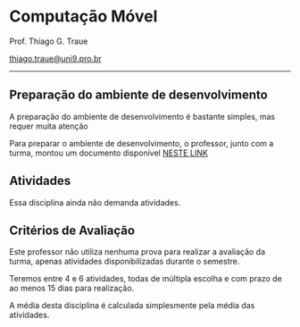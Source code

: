 # Computação Móvel

Prof. Thiago G. Traue

thiago.traue@uni9.pro.br

---

## Preparação do ambiente de desenvolvimento

A preparação do ambiente de desenvolvimento é bastante simples, mas requer muita atenção

Para preparar o ambiente de desenvolvimento, o professor, junto com a turma, montou um documento disponível [NESTE LINK](https://docs.google.com/document/d/1RQwNPShR61f04k2HAtAczgRPqlaWBHs2XgqcpAXRoRk/edit?usp=sharing)


## Atividades

Essa disciplina ainda não demanda atividades.



## Critérios de Avaliação

Este professor não utiliza nenhuma prova para realizar a avaliação da turma, apenas atividades disponibilizadas durante o semestre. 

Teremos entre 4 e 6 atividades, todas de múltipla escolha e com prazo de ao menos 15 dias para realização.

A média desta disciplina é calculada simplesmente pela média das atividades.